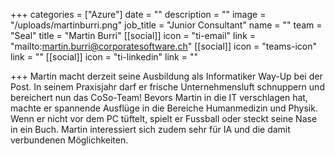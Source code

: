 +++
categories = ["Azure"]
date = ""
description = ""
image = "/uploads/martinburri.png"
job_title = "Junior Consultant"
name = ""
team = "Seal"
title = "Martin Burri"
[[social]]
icon = "ti-email"
link = "mailto:martin.burri@corporatesoftware.ch"
[[social]]
icon = "teams-icon"
link = ""
[[social]]
icon = "ti-linkedin"
link = ""

+++
Martin macht derzeit seine Ausbildung als Informatiker Way-Up bei der Post. In seinem Praxisjahr darf er frische Unternehmensluft schnuppern und bereichert nun das CoSo-Team! Bevors Martin in die IT verschlagen hat, machte er spannende Ausflüge in die Bereiche Humanmedizin und Physik. Wenn er nicht vor dem PC tüftelt, spielt er Fussball oder steckt seine Nase in ein Buch. Martin interessiert sich zudem sehr für IA und die damit verbundenen Möglichkeiten.